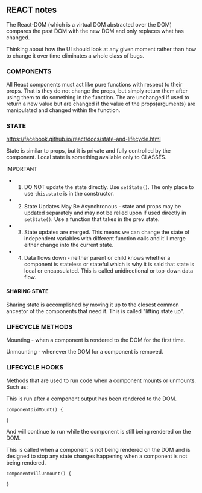 ## REACT notes

The React-DOM (which is a virtual DOM abstracted over the DOM) compares the past DOM with the new DOM and only replaces what has changed.

Thinking about how the UI should look at any given moment rather than how to change it over time eliminates a whole class of bugs.

### COMPONENTS
All React components must act like pure functions with respect to their props. That is they do not change the props, but simply return them after using them to do something in the function. The are unchanged if used to return a new value but are changed if the value of the props(arguments) are manipulated and changed within the function.

### STATE

https://facebook.github.io/react/docs/state-and-lifecycle.html

State is similar to props, but it is private and fully controlled by the component. Local state is something available only to CLASSES.

IMPORTANT

- 1) DO NOT update the state directly. Use `setState()`. The only place to use `this.state` is in the constructor.
- 2) State Updates May Be Asynchronous - state and props may be updated separately and may not be relied upon if used directly in `setState()`. Use a function that takes in the prev state.
- 3) State updates are merged. This means we can change the state of independent variables with different function calls and it'll merge either change into the current state.
- 4) Data flows down - neither parent or child knows whether a component is stateless or stateful which is why it is said that state is local or encapsulated. This is called unidirectional or top-down data flow.

#### SHARING STATE

Sharing state is accomplished by moving it up to the closest common ancestor of the components that need it. This is called "lifting state up".

### LIFECYCLE METHODS

Mounting - when a component is rendered to the DOM for the first time.

Unmounting - whenever the DOM for a component is removed.

### LIFECYCLE HOOKS

Methods that are used to run code when a component mounts or unmounts. Such as:

This is run after a component output has been rendered to the DOM.
```
componentDidMount() {

}
```
And will continue to run while the component is still being rendered on the DOM.


This is called when a component is not being rendered on the DOM and is designed to stop any state changes happening when a component is not being rendered.

```
componentWillUnmount() {

}
```
